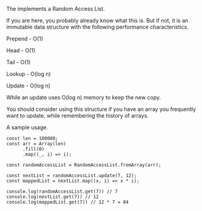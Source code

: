 The implements a Random Access List.

If you are here, you probably already know what this is. But if not, it is an immutable data structure with the following
performance characteristics.

Prepend - O(1)

Head - O(1)

Tail - O(1)

Lookup - O(log n)

Update - O(log n)

While an update uses O(log n) memory to keep the new copy.

You should consider using this structure if you have an array you frequently want to update, while remembering the history of arrays.

A sample usage.

```
const len = 100000;
const arr = Array(len)
      .fill(0)
      .map((_, i) => i);

const randomAccessList = RandomAccessList.fromArray(arr);

const nextList = randomAccessList.update(7, 12);
const mappedList = nextList.map((x, i) => x * i);

console.log(randomAccessList.get(7)) // 7
console.log(nextList.get(7)) // 12
console.log(mappedList.get(7)) // 12 * 7 = 84
```
